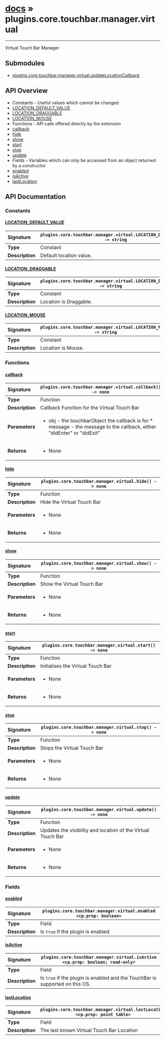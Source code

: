 # [docs](index.md) » plugins.core.touchbar.manager.virtual
---

Virtual Touch Bar Manager

## Submodules
 * [plugins.core.touchbar.manager.virtual.updateLocationCallback](plugins.core.touchbar.manager.virtual.updateLocationCallback.md)

## API Overview
* Constants - Useful values which cannot be changed
 * [LOCATION_DEFAULT_VALUE](#location_default_value)
 * [LOCATION_DRAGGABLE](#location_draggable)
 * [LOCATION_MOUSE](#location_mouse)
* Functions - API calls offered directly by the extension
 * [callback](#callback)
 * [hide](#hide)
 * [show](#show)
 * [start](#start)
 * [stop](#stop)
 * [update](#update)
* Fields - Variables which can only be accessed from an object returned by a constructor
 * [enabled](#enabled)
 * [isActive](#isactive)
 * [lastLocation](#lastlocation)

## API Documentation

### Constants

#### [LOCATION_DEFAULT_VALUE](#location_default_value)
| <span style="float: left;">**Signature**</span> | <span style="float: left;">`plugins.core.touchbar.manager.virtual.LOCATION_DEFAULT_VALUE -> string` </span>                                                          |
| -----------------------------------------------------|---------------------------------------------------------------------------------------------------------|
| **Type**                                             | Constant |
| **Description**                                      | Default location value. |

#### [LOCATION_DRAGGABLE](#location_draggable)
| <span style="float: left;">**Signature**</span> | <span style="float: left;">`plugins.core.touchbar.manager.virtual.LOCATION_DRAGGABLE -> string` </span>                                                          |
| -----------------------------------------------------|---------------------------------------------------------------------------------------------------------|
| **Type**                                             | Constant |
| **Description**                                      | Location is Draggable. |

#### [LOCATION_MOUSE](#location_mouse)
| <span style="float: left;">**Signature**</span> | <span style="float: left;">`plugins.core.touchbar.manager.virtual.LOCATION_MOUSE -> string` </span>                                                          |
| -----------------------------------------------------|---------------------------------------------------------------------------------------------------------|
| **Type**                                             | Constant |
| **Description**                                      | Location is Mouse. |

### Functions

#### [callback](#callback)
| <span style="float: left;">**Signature**</span> | <span style="float: left;">`plugins.core.touchbar.manager.virtual.callback() -> none` </span>                                                          |
| -----------------------------------------------------|---------------------------------------------------------------------------------------------------------|
| **Type**                                             | Function |
| **Description**                                      | Callback Function for the Virtual Touch Bar |
| **Parameters**                                       | <ul><li>obj - the touchbarObject the callback is for * message - the message to the callback, either "didEnter" or "didExit"</li></ul> |
| **Returns**                                          | <ul><li>None</li></ul> |

#### [hide](#hide)
| <span style="float: left;">**Signature**</span> | <span style="float: left;">`plugins.core.touchbar.manager.virtual.hide() -> none` </span>                                                          |
| -----------------------------------------------------|---------------------------------------------------------------------------------------------------------|
| **Type**                                             | Function |
| **Description**                                      | Hide the Virtual Touch Bar |
| **Parameters**                                       | <ul><li>None</li></ul> |
| **Returns**                                          | <ul><li>None</li></ul> |

#### [show](#show)
| <span style="float: left;">**Signature**</span> | <span style="float: left;">`plugins.core.touchbar.manager.virtual.show() -> none` </span>                                                          |
| -----------------------------------------------------|---------------------------------------------------------------------------------------------------------|
| **Type**                                             | Function |
| **Description**                                      | Show the Virtual Touch Bar |
| **Parameters**                                       | <ul><li>None</li></ul> |
| **Returns**                                          | <ul><li>None</li></ul> |

#### [start](#start)
| <span style="float: left;">**Signature**</span> | <span style="float: left;">`plugins.core.touchbar.manager.virtual.start() -> none` </span>                                                          |
| -----------------------------------------------------|---------------------------------------------------------------------------------------------------------|
| **Type**                                             | Function |
| **Description**                                      | Initialises the Virtual Touch Bar |
| **Parameters**                                       | <ul><li>None</li></ul> |
| **Returns**                                          | <ul><li>None</li></ul> |

#### [stop](#stop)
| <span style="float: left;">**Signature**</span> | <span style="float: left;">`plugins.core.touchbar.manager.virtual.stop() -> none` </span>                                                          |
| -----------------------------------------------------|---------------------------------------------------------------------------------------------------------|
| **Type**                                             | Function |
| **Description**                                      | Stops the Virtual Touch Bar |
| **Parameters**                                       | <ul><li>None</li></ul> |
| **Returns**                                          | <ul><li>None</li></ul> |

#### [update](#update)
| <span style="float: left;">**Signature**</span> | <span style="float: left;">`plugins.core.touchbar.manager.virtual.update() -> none` </span>                                                          |
| -----------------------------------------------------|---------------------------------------------------------------------------------------------------------|
| **Type**                                             | Function |
| **Description**                                      | Updates the visibility and location of the Virtual Touch Bar |
| **Parameters**                                       | <ul><li>None</li></ul> |
| **Returns**                                          | <ul><li>None</li></ul> |

### Fields

#### [enabled](#enabled)
| <span style="float: left;">**Signature**</span> | <span style="float: left;">`plugins.core.touchbar.manager.virtual.enabled <cp.prop: boolean>` </span>                                                          |
| -----------------------------------------------------|---------------------------------------------------------------------------------------------------------|
| **Type**                                             | Field |
| **Description**                                      | Is `true` if the plugin is enabled. |

#### [isActive](#isactive)
| <span style="float: left;">**Signature**</span> | <span style="float: left;">`plugins.core.touchbar.manager.virtual.isActive <cp.prop: boolean; read-only>` </span>                                                          |
| -----------------------------------------------------|---------------------------------------------------------------------------------------------------------|
| **Type**                                             | Field |
| **Description**                                      | Is `true` if the plugin is enabled and the TouchBar is supported on this OS. |

#### [lastLocation](#lastlocation)
| <span style="float: left;">**Signature**</span> | <span style="float: left;">`plugins.core.touchbar.manager.virtual.lastLocation <cp.prop: point table>` </span>                                                          |
| -----------------------------------------------------|---------------------------------------------------------------------------------------------------------|
| **Type**                                             | Field |
| **Description**                                      | The last known Virtual Touch Bar Location |

